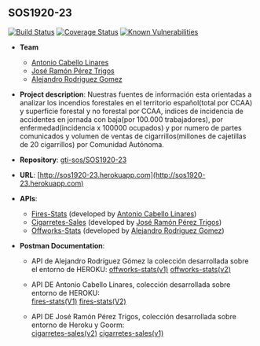 ## SOS1920-23

[![Build Status](https://travis-ci.org/gti-sos/SOS1920-23.svg?branch=master)](https://travis-ci.org/gti-sos/SOS1920-23)
[![Coverage Status](https://coveralls.io/repos/github/gti-sos/SOS1920-23/badge.svg?branch=master)](https://coveralls.io/github/gti-sos/SOS1920-23?branch=master)
[![Known Vulnerabilities](https://snyk.io/test/github/isa-group/oss-wizard/badge.svg)](https://snyk.io/test/github/isa-group/oas-wizard)
- **Team**
  - [Antonio Cabello Linares](https://github.com/antoniocl11)
  - [José Ramón Pérez Trigos](https://github.com/joserra123)
  - [Alejandro Rodriguez Gomez](https://github.com/alegrandoi)
- **Project description**: Nuestras fuentes de información esta orientadas a analizar los incendios forestales en el territorio español(total por CCAA) y superficie forestal y no forestal por CCAA,  indices de incidencia de accidentes
 en jornada con baja(por 100.000 trabajadores), por enfermedad(incidencia x 100000 ocupados) y por numero de partes comunicados y volumen de ventas de cigarrillos(millones de cajetillas de 20 cigarrillos) por Comunidad Autónoma.
- **Repository**: [gti-sos/SOS1920-23](https://github.com/gti-sos/SOS1920-23)
- **URL**: [http://sos1920-23.herokuapp.com](http://sos1920-23.herokuapp.com)
-  **APIs**:
    - [Fires-Stats](https://sos1920-23.herokuapp.com/#/fires-stats) (developed by [Antonio Cabello Linares](https://github.com/antoniocl11))
    - [Cigarretes-Sales](https://sos1920-23.herokuapp.com/#/cigarretes-sales) (developed by [José Ramón Pérez Trigos](https://github.com/joserra123))
    - [Offworks-Stats](https://sos1920-23.herokuapp.com/#/offworks-stats) (developed by [Alejandro Rodriguez Gomez](https://github.com/alegrandoi))

-  **Postman Documentation**:
	- API de Alejandro Rodríguez Gómez la colección desarrollada sobre el entorno de HEROKU: 
		[offworks-stats(v1)](https://documenter.getpostman.com/view/10846961/SzYUY1CH) 
		[offworks-stats(v2)](https://documenter.getpostman.com/view/10846961/Szme4JHe) 

	- API DE Antonio Cabello Linares, colección desarrollada sobre entorno de HEROKU: 	
		[fires-stats(V1)](https://documenter.getpostman.com/view/10637537/SzmcbKDu)
    	[fires-stats(V2)](https://documenter.getpostman.com/view/10637537/Szf3aVeY)

	- API DE José Ramón Pérez Trigos, colección desarrollada sobre entorno de Heroku y Goorm: 	
		[cigarretes-sales(v2)](https://documenter.getpostman.com/view/10860459/SzYUa1hq)
		[cigarretes-sales(v1)](https://documenter.getpostman.com/view/10860459/Szme4J8s)



